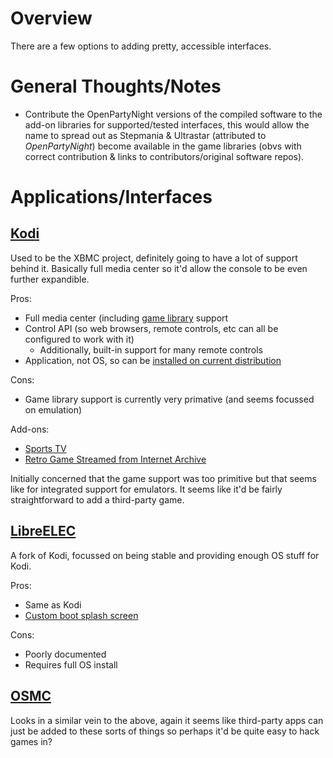 # Overview

There are a few options to adding pretty, accessible interfaces.

# General Thoughts/Notes

- Contribute the OpenPartyNight versions of the compiled software to the add-on libraries for supported/tested interfaces, this would allow the name to spread out as Stepmania & Ultrastar (attributed to _OpenPartyNight_) become available in the game libraries (obvs with correct contribution & links to contributors/original software repos).

# Applications/Interfaces

## [Kodi](https://kodi.tv)

Used to be the XBMC project, definitely going to have a lot of support behind it. Basically full media center so it'd allow the console to be even further expandible.

Pros:
- Full media center (including [game library](https://kodi.wiki/view/Games) support
- Control API (so web browsers, remote controls, etc can all be configured to work with it)
    - Additionally, built-in support for many remote controls
- Application, not OS, so can be [installed on current distribution](https://kodi.wiki/view/HOW-TO:Install_Kodi_on_Raspberry_Pi#Raspberry_Pi_OS)

Cons:
- Game library support is currently very primative (and seems focussed on emulation)

Add-ons:
- [Sports TV](https://zone3tech.com/how-to-install-sporthd-kodi-addon-watch-live-sports-game/)
- [Retro Game Streamed from Internet Archive](https://www.maketecheasier.com/turn-kodi-gane-arcade-center/)


Initially concerned that the game support was too primitive but that seems like for integrated support for emulators. It seems like it'd be fairly straightforward to add a third-party game.

## [LibreELEC](https://libreelec.tv)

A fork of Kodi, focussed on being stable and providing enough OS stuff for Kodi.

Pros:
- Same as Kodi
- [Custom boot splash screen](https://libreelec.wiki/how-to/change-bootscreen)

Cons:
- Poorly documented
- Requires full OS install

## [OSMC](https://osmc.tv)

Looks in a similar vein to the above, again it seems like third-party apps can just be added to these sorts of things so perhaps it'd be quite easy to hack games in?



